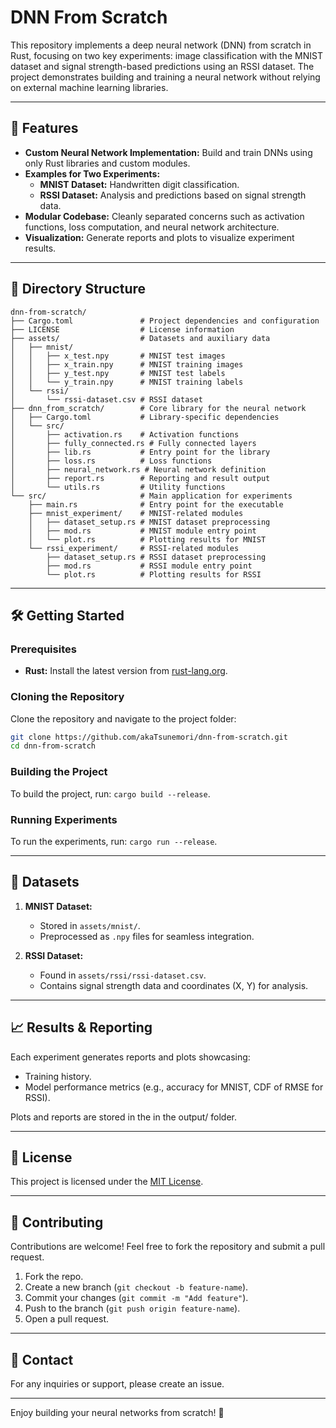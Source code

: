 # DNN From Scratch

This repository implements a deep neural network (DNN) from scratch in Rust, focusing on two key experiments: image classification with the MNIST dataset and signal strength-based predictions using an RSSI dataset. The project demonstrates building and training a neural network without relying on external machine learning libraries.

---

## 🚀 Features

- **Custom Neural Network Implementation:** Build and train DNNs using only Rust libraries and custom modules.
- **Examples for Two Experiments:**
  - **MNIST Dataset:** Handwritten digit classification.
  - **RSSI Dataset:** Analysis and predictions based on signal strength data.
- **Modular Codebase:** Cleanly separated concerns such as activation functions, loss computation, and neural network architecture.
- **Visualization:** Generate reports and plots to visualize experiment results.

---

## 📂 Directory Structure

```
dnn-from-scratch/
├── Cargo.toml               # Project dependencies and configuration
├── LICENSE                  # License information
├── assets/                  # Datasets and auxiliary data
│   ├── mnist/
│   │   ├── x_test.npy       # MNIST test images
│   │   ├── x_train.npy      # MNIST training images
│   │   ├── y_test.npy       # MNIST test labels
│   │   └── y_train.npy      # MNIST training labels
│   └── rssi/
│       └── rssi-dataset.csv # RSSI dataset
├── dnn_from_scratch/        # Core library for the neural network
│   ├── Cargo.toml           # Library-specific dependencies
│   └── src/
│       ├── activation.rs    # Activation functions
│       ├── fully_connected.rs # Fully connected layers
│       ├── lib.rs           # Entry point for the library
│       ├── loss.rs          # Loss functions
│       ├── neural_network.rs # Neural network definition
│       ├── report.rs        # Reporting and result output
│       └── utils.rs         # Utility functions
└── src/                     # Main application for experiments
    ├── main.rs              # Entry point for the executable
    ├── mnist_experiment/    # MNIST-related modules
    │   ├── dataset_setup.rs # MNIST dataset preprocessing
    │   ├── mod.rs           # MNIST module entry point
    │   └── plot.rs          # Plotting results for MNIST
    └── rssi_experiment/     # RSSI-related modules
        ├── dataset_setup.rs # RSSI dataset preprocessing
        ├── mod.rs           # RSSI module entry point
        └── plot.rs          # Plotting results for RSSI
```

---

## 🛠️ Getting Started

### Prerequisites

- **Rust:** Install the latest version from [rust-lang.org](https://www.rust-lang.org/).

### Cloning the Repository

Clone the repository and navigate to the project folder:
```bash
git clone https://github.com/akaTsunemori/dnn-from-scratch.git
cd dnn-from-scratch
```

### Building the Project

To build the project, run: `cargo build --release`.

### Running Experiments
To run the experiments, run: `cargo run --release`.

---

## 🧪 Datasets

1. **MNIST Dataset:**
   - Stored in `assets/mnist/`.
   - Preprocessed as `.npy` files for seamless integration.

2. **RSSI Dataset:**
   - Found in `assets/rssi/rssi-dataset.csv`.
   - Contains signal strength data and coordinates (X, Y) for analysis.

---

## 📈 Results & Reporting

Each experiment generates reports and plots showcasing:
- Training history.
- Model performance metrics (e.g., accuracy for MNIST, CDF of RMSE for RSSI).

Plots and reports are stored in the in the output/ folder.

---

## 📜 License

This project is licensed under the [MIT License](./LICENSE).

---

## 🤝 Contributing

Contributions are welcome! Feel free to fork the repository and submit a pull request.

1. Fork the repo.
2. Create a new branch (`git checkout -b feature-name`).
3. Commit your changes (`git commit -m "Add feature"`).
4. Push to the branch (`git push origin feature-name`).
5. Open a pull request.

---

## 📧 Contact

For any inquiries or support, please create an issue.

---

Enjoy building your neural networks from scratch! 🎉
